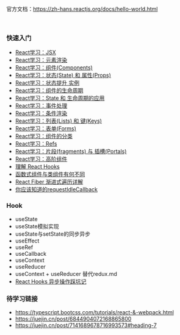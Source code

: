 官方文档：https://zh-hans.reactjs.org/docs/hello-world.html

<br>

### 快速入门
- [React学习：JSX](https://blog.csdn.net/b954960630/article/details/79670327)
- [React学习：元素渲染](https://blog.csdn.net/b954960630/article/details/79809898)
- [React学习：组件(Components)](https://blog.csdn.net/b954960630/article/details/79814331)
- [React学习：状态(State) 和 属性(Props)](https://blog.csdn.net/b954960630/article/details/79822639)
- [React学习：状态提升 实例](https://blog.csdn.net/b954960630/article/details/80216160)
- [React学习：组件的生命周期](https://blog.csdn.net/b954960630/article/details/79823360)
- [React学习：State 和 生命周期的应用](https://blog.csdn.net/b954960630/article/details/79849989)
- [React学习：事件处理](https://blog.csdn.net/b954960630/article/details/79858083)
- [React学习：条件渲染](https://blog.csdn.net/b954960630/article/details/79946088)
- [React学习：列表(Lists) 和 键(Keys)](https://blog.csdn.net/b954960630/article/details/79946242)
- [React学习：表单(Forms)](https://blog.csdn.net/b954960630/article/details/79951209)
- [React学习：组件的分类](https://blog.csdn.net/b954960630/article/details/80198894)
- [React学习：Refs](https://blog.csdn.net/b954960630/article/details/80197173)
- [React学习：片段(fragments) 与 插槽(Portals)](https://blog.csdn.net/b954960630/article/details/80200905)
- [React学习：高阶组件](https://blog.csdn.net/b954960630/article/details/80180904)
- [理解 React Hooks](https://zhuanlan.zhihu.com/p/347136271)
- [函数式组件与类组件有何不同](https://overreacted.io/zh-hans/how-are-function-components-different-from-classes/)
- [React Fiber 渐进式遍历详解](https://segmentfault.com/a/1190000018250127)
- [你应该知道的requestIdleCallback](https://segmentfault.com/a/1190000014457824)

### Hook

- useState
- useState模拟实现
- useState与setState的同步异步
- useEffect
- useRef
- useCallback
- useContext
- useReducer
- useContext + useReducer 替代redux.md
- [React Hooks 异步操作踩坑记](https://juejin.cn/post/6844903974647103496)

### 待学习链接

- https://typescript.bootcss.com/tutorials/react-&-webpack.html
- https://juejin.cn/post/6844904072168865800
- https://juejin.cn/post/7141689678716993573#heading-7

